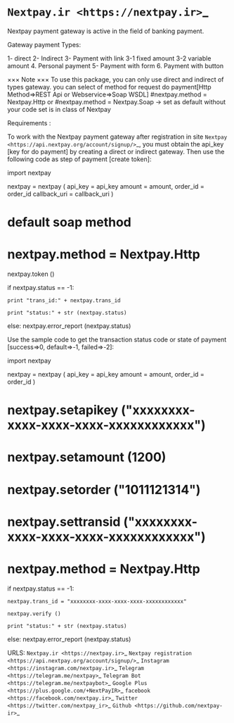 `Nextpay.ir <https://nextpay.ir>`_
=======================

Nextpay payment gateway is active in the field of banking payment.

Gateway payment Types:

1- direct
2- Indirect
3- Payment with link
    3-1 fixed amount
    3-2 variable amount
4. Personal payment
5- Payment with form
6. Payment with button

××× Note ×××
To use this package, you can only use direct and indirect of types gateway.
you can select of method for request do payment[Http Method=>REST Api or Webservice=>Soap WSDL]
#nextpay.method = Nextpay.Http
or
#nextpay.method = Nextpay.Soap -> set as default without your code set is in class of Nextpay

Requirements :

To work with the Nextpay payment gateway after registration in site `Nextpay <https://api.nextpay.org/account/signup/>`_, you must obtain the api_key [key for do payment] by creating a direct or indirect gateway. Then use the following code as step of payment [create token]:

import nextpay

nextpay = nextpay (
    api_key = api_key
    amount = amount,
    order_id = order_id
    callback_uri = callback_uri
)

# default soap method
# nextpay.method = Nextpay.Http

nextpay.token ()

if nextpay.status == -1:

    print "trans_id:" + nextpay.trans_id

    print "status:" + str (nextpay.status)

else:
    nextpay.error_report (nextpay.status)

Use the sample code to get the transaction status code or state of payment [success=>0, default=>-1, failed=>-2]:

import nextpay

nextpay = nextpay (
    api_key = api_key
    amount = amount,
    order_id = order_id
)

# nextpay.setapikey ("xxxxxxxx-xxxx-xxxx-xxxx-xxxxxxxxxxxx")
# nextpay.setamount (1200)
# nextpay.setorder ("1011121314")
# nextpay.settransid ("xxxxxxxx-xxxx-xxxx-xxxx-xxxxxxxxxxxx")

# nextpay.method = Nextpay.Http

if nextpay.status == -1:

    nextpay.trans_id = "xxxxxxxx-xxxx-xxxx-xxxx-xxxxxxxxxxxx"

    nextpay.verify ()

    print "status:" + str (nextpay.status)

else:
    nextpay.error_report (nextpay.status)

URLS:
  `Nextpay.ir <https://nextpay.ir>`_
  `Nextpay registration <https://api.nextpay.org/account/signup/>`_
  `Instagram <https://instagram.com/nextpay.ir>`_
  `Telegram <https://telegram.me/nextpay>`_
  `Telegram Bot <https://telegram.me/nextpaybot>`_
  `Google Plus <https://plus.google.com/+NextPayIR>`_
  `facebook <https://facebook.com/nextpay.ir>`_
  `Twitter <https://twitter.com/nextpay_ir>`_
  `Github <https://github.com/nextpay-ir>`_